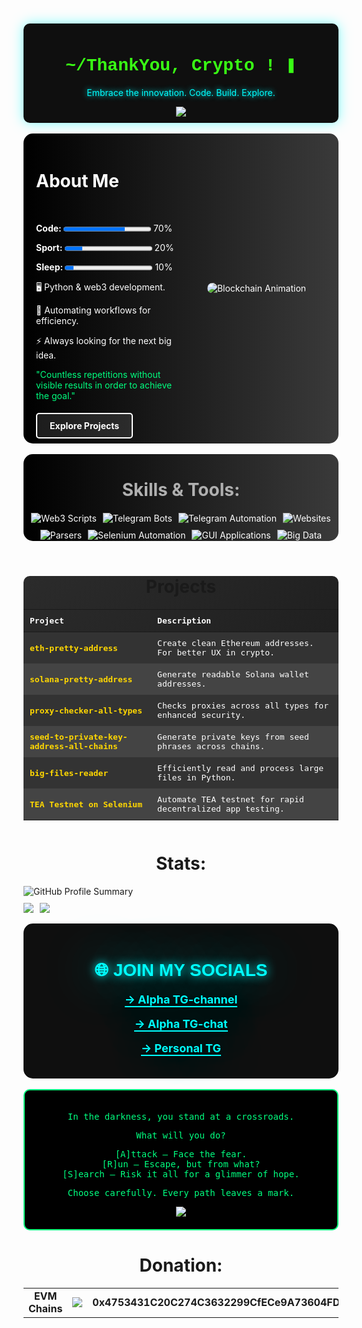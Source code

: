 
<br>
<br>
<div id="cyberpunk" align="center" style="background: #0f0f0f; padding: 10px; border-radius: 10px; ; padding: 10px; border-radius: 10px; box-shadow: 0px 0px 20px rgba(0, 255, 255, 0.5);">
    <h1 style="color: #39ff14; font-family: 'Courier New', Courier, monospace;">~/ThankYou, Crypto ! ❚</h1>
<p style="color: #00FFFF; text-shadow: 0px 0px 10px #00FFFF;">Embrace the innovation. Code. Build. Explore.</p>
<img src="https://readme-typing-svg.herokuapp.com?color=36BCF7&lines=Blockchain+Enthusiast;Python+Developer;Web3+Innovator&center=true&width=500&height=50">
</div>
<br>

<div id="mission" style="display: flex; align-items: center; justify-content: center; background: linear-gradient(90deg, #000000, #3a3a3a); padding: 20px; color: white; border-radius: 15px;">
    <!-- Текстовая часть слева -->
    <div id="text-section" style="flex: 1; padding-right: 20px; text-align: left;">
        <h1> About Me</h1><br>
<div id="progress-bar">
    <p><b>Code: </b><progress value="70" max="100"></progress> 70%</p>
    <p><b>Sport: </b><progress value="20" max="100"></progress> 20%</p>
    <p><b>Sleep: </b><progress value="10" max="100"></progress> 10%</p>
</div>
        <p>🖥️ Python & web3 development.<br></p>
        <p>🚀 Automating workflows for efficiency.<br></p>
        <p>⚡ Always looking for the next big idea.<br></p>
        <p style="color: #00FF7F;">"Countless repetitions without visible results in order to achieve the goal."</p><br>
        <a href="https://github.com/ThankYouCrypto" style="text-decoration: none; color: white; font-weight: bold; padding: 10px 20px; background: rgba(255,255,255,0.1); border: 2px solid white; border-radius: 5px;">Explore Projects</a>
    </div>
    <!-- Гифка справа -->
 <div id="interactive-gif" style="flex: 1; text-align: center;">
        <img src="https://media4.giphy.com/media/v1.Y2lkPTc5MGI3NjExNjRpem1oeWVicGYwcGJuY2U2cWNtYWE3Y2M4cWNrZW8zNnhyYWxkeSZlcD12MV9pbnRlcm5hbF9naWZfYnlfaWQmY3Q9Zw/CuuSHzuc0O166MRfjt/giphy.webp" alt="Blockchain Animation" style="max-width: 100%; border-radius: 10px;" />
    </div>
</div>
<br>


<div id="projects" style="background: linear-gradient(90deg, #000000, #3a3a3a); padding: 1px; color: white; border-radius: 15px;">
    <h1 style="text-align: center; margin-bottom: 20px; color: #B0B0B0;">Skills & Tools:</h1>
    <div style="display: flex; flex-wrap: wrap; justify-content: center; gap: 10px;">
        <img src="https://img.shields.io/badge/Writing%20scripts%20for%20cryptocurrency%20(Web3)-3776AB?style=for-the-badge&logo=python&logoColor=white" alt="Web3 Scripts"/>
        <img src="https://img.shields.io/badge/Developing%20Telegram%20bots-0088CC?style=for-the-badge&logo=telegram&logoColor=white" alt="Telegram Bots"/>
        <img src="https://img.shields.io/badge/Automating%20Telegram%20account%20actions-0088CC?style=for-the-badge&logo=telegram&logoColor=white" alt="Telegram Automation"/>
        <img src="https://img.shields.io/badge/Building%20websites-1572B6?style=for-the-badge&logo=html5&logoColor=white" alt="Websites"/>
        <img src="https://img.shields.io/badge/Creating%20parsers-000000?style=for-the-badge&logo=python&logoColor=white" alt="Parsers"/>
        <img src="https://img.shields.io/badge/Automating%20tasks%20with%20Selenium-43B02A?style=for-the-badge&logo=selenium&logoColor=white" alt="Selenium Automation"/>
        <img src="https://img.shields.io/badge/Developing%20GUI%20applications-00FF7F?style=for-the-badge&logo=python&logoColor=white" alt="GUI Applications"/>
        <img src="https://img.shields.io/badge/Working%20with%20Big%20Data-000000?style=for-the-badge&logo=apache&logoColor=white" alt="Big Data"/>
    </div>
</div>



<br>

<div id="projects" align="center" style="background: linear-gradient(135deg, #2b2b2b, #1a1a1a);border-radius: 10px;">
    <h1>Projects</h1>
    <table style="width: 100%; border-collapse: collapse; color: #FFFFFF; font-family: monospace;">
        <thead>
            <tr>
                <th style="padding: 10px; text-align: left;">Project</th>
                <th style="padding: 10px; text-align: left;">Description</th>
            </tr>
        </thead>
        <tbody>
            <tr style="background: #333;">
                <td style="padding: 10px;"><a href="https://github.com/thankyoucrypto/eth-pretty-address" style="color: #FFD700; text-decoration: none; font-weight: bold;">eth-pretty-address</a></td>
                <td style="padding: 10px;">Create clean Ethereum addresses. For better UX in crypto.</td>
            </tr>
            <tr style="background: #444;">
                <td style="padding: 10px;"><a href="https://github.com/thankyoucrypto/solana-nice-wallet-address-generator" style="color: #FFD700; text-decoration: none; font-weight: bold;">solana-pretty-address</a></td>
                <td style="padding: 10px;">Generate readable Solana wallet addresses.</td>
            </tr>
            <tr style="background: #333;">
                <td style="padding: 10px;"><a href="https://github.com/ThankYouCrypto/project2" style="color: #FFD700; text-decoration: none; font-weight: bold;">proxy-checker-all-types</a></td>
                <td style="padding: 10px;">Checks proxies across all types for enhanced security.</td>
            </tr>
            <tr style="background: #444;">
                <td style="padding: 10px;"><a href="https://github.com/thankyoucrypto/seed-to-private-key-address-all-chains" style="color: #FFD700; text-decoration: none; font-weight: bold;">seed-to-private-key-address-all-chains</a></td>
                <td style="padding: 10px;">Generate private keys from seed phrases across chains.</td>
            </tr>
            <tr style="background: #333;">
                <td style="padding: 10px;"><a href="https://github.com/thankyoucrypto/big-files-reader" style="color: #FFD700; text-decoration: none; font-weight: bold;">big-files-reader</a></td>
                <td style="padding: 10px;">Efficiently read and process large files in Python.</td>
            </tr>
            <tr style="background: #444;">
                <td style="padding: 10px;"><a href="https://github.com/thankyoucrypto/tea-testnet-v2" style="color: #FFD700; text-decoration: none; font-weight: bold;">TEA Testnet on Selenium</a></td>
                <td style="padding: 10px;">Automate TEA testnet for rapid decentralized app testing.</td>
            </tr>
        </tbody>
    </table>
</div>




<div id="stats" align="center" style="display: flex; flex-direction: column;">
    <h1>Stats:</h1>
    <a style="display: flex; align-items: center;">
        <img src="https://github-profile-summary-cards.vercel.app/api/cards/profile-details?username=ThankYouCrypto&theme=dark" alt="GitHub Profile Summary" style="margin-bottom: 10px;" />
    </a>
    <a style="display: flex;">
        <img src="https://github-profile-summary-cards.vercel.app/api/cards/repos-per-language?username=ThankYouCrypto&theme=dark" style="margin-right: 10px;">
        <img src="https://github-profile-summary-cards.vercel.app/api/cards/stats?username=ThankYouCrypto&theme=dark">
    </a>
</div>

<br>

<div id="holographic" align="center" style="background: #0f0f0f; padding: 20px; border-radius: 15px;">
    <h1 style="font-family: 'Orbitron', sans-serif; text-transform: uppercase; color: cyan; text-shadow: 0px 0px 15px cyan, 0px 0px 80px #00FFFF;">
        🌐 Join my socials 
    </h1>
    <p style="font-size: 18px; color: #00FFFF; text-shadow: 0px 0px 90px #00FFFF;">
        <a href="https://t.me/vpoiskahgema" style="color: #00FFFF; text-decoration: none; font-weight: bold; border-bottom: 2px solid cyan;">-> Alpha TG-channel</a>
    </p>
    <p style="font-size: 18px; color: #00FFFF; text-shadow: 0px 0px 90px #00FFFF;">
        <a href="https://t.me/vpoiskahchata" style="color: #00FFFF; text-decoration: none; font-weight: bold; border-bottom: 2px solid cyan;">-> Alpha TG-chat</a>
    </p>
    <p style="font-size: 18px; color: #00FFFF; text-shadow: 0px 0px 90px #00FFFF;">
        <a href="tg://resolve?domain=UsernameX777" style="color: #00FFFF; text-decoration: none; font-weight: bold; border-bottom: 2px solid cyan;">-> Personal TG</a>
    </p>
</div>
<br>



<div id="ascii-game" align="center" style="color: #00FF7F; background: #000; padding: 20px; font-family: monospace; border-radius: 10px; border: 2px solid #00FF7F;">

In the darkness, you stand at a crossroads.

What will you do?

   [A]ttack — Face the fear.<br>
   [R]un — Escape, but from what?<br>
   [S]earch — Risk it all for a glimmer of hope.<br>

Choose carefully. Every path leaves a mark.
 <div id="interactive-gif" style="flex: 1; text-align: center;">
        <img src="https://media.giphy.com/media/xboEFiY2EzfUc/giphy.gif?cid=ecf05e47z6g0od5bupry52ggcbjmr60yaylalsmm2xqjkmkt&ep=v1_gifs_search&rid=giphy.gif&ct=g">
    </div>
</div>




<div id="donation" align="center">
    <h1>Donation:</h1>
    <table>
        <tbody>
            <tr>
                <td align="center"><b>EVM Chains</b></td>
                <td align="center"><img style="vertical-align: middle;" src="https://img.shields.io/badge/ethereum-grey?logo=ethereum&logoColor=white"></td>
                <td align="center"><b>0x4753431C20C274C3632299CfECe9A73604FD91c0</b></td>
            </tr>
        </tbody>
    </table>
</div>

